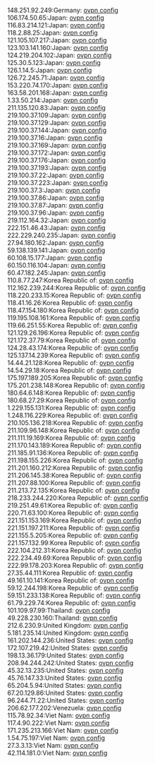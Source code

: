 148.251.92.249:Germany: [ovpn config](vpn/148_251_92_249.ovpn)  
106.174.50.65:Japan: [ovpn config](vpn/106_174_50_65.ovpn)  
116.83.214.121:Japan: [ovpn config](vpn/116_83_214_121.ovpn)  
118.2.88.25:Japan: [ovpn config](vpn/118_2_88_25.ovpn)  
121.105.107.217:Japan: [ovpn config](vpn/121_105_107_217.ovpn)  
123.103.141.160:Japan: [ovpn config](vpn/123_103_141_160.ovpn)  
124.219.204.102:Japan: [ovpn config](vpn/124_219_204_102.ovpn)  
125.30.5.123:Japan: [ovpn config](vpn/125_30_5_123.ovpn)  
126.1.14.5:Japan: [ovpn config](vpn/126_1_14_5.ovpn)  
126.72.245.71:Japan: [ovpn config](vpn/126_72_245_71.ovpn)  
153.220.74.170:Japan: [ovpn config](vpn/153_220_74_170.ovpn)  
163.58.201.168:Japan: [ovpn config](vpn/163_58_201_168.ovpn)  
1.33.50.214:Japan: [ovpn config](vpn/1_33_50_214.ovpn)  
211.135.120.83:Japan: [ovpn config](vpn/211_135_120_83.ovpn)  
219.100.37.109:Japan: [ovpn config](vpn/219_100_37_109.ovpn)  
219.100.37.129:Japan: [ovpn config](vpn/219_100_37_129.ovpn)  
219.100.37.144:Japan: [ovpn config](vpn/219_100_37_144.ovpn)  
219.100.37.16:Japan: [ovpn config](vpn/219_100_37_16.ovpn)  
219.100.37.169:Japan: [ovpn config](vpn/219_100_37_169.ovpn)  
219.100.37.172:Japan: [ovpn config](vpn/219_100_37_172.ovpn)  
219.100.37.176:Japan: [ovpn config](vpn/219_100_37_176.ovpn)  
219.100.37.193:Japan: [ovpn config](vpn/219_100_37_193.ovpn)  
219.100.37.22:Japan: [ovpn config](vpn/219_100_37_22.ovpn)  
219.100.37.223:Japan: [ovpn config](vpn/219_100_37_223.ovpn)  
219.100.37.3:Japan: [ovpn config](vpn/219_100_37_3.ovpn)  
219.100.37.86:Japan: [ovpn config](vpn/219_100_37_86.ovpn)  
219.100.37.87:Japan: [ovpn config](vpn/219_100_37_87.ovpn)  
219.100.37.96:Japan: [ovpn config](vpn/219_100_37_96.ovpn)  
219.112.164.32:Japan: [ovpn config](vpn/219_112_164_32.ovpn)  
222.151.46.43:Japan: [ovpn config](vpn/222_151_46_43.ovpn)  
222.229.240.235:Japan: [ovpn config](vpn/222_229_240_235.ovpn)  
27.94.180.162:Japan: [ovpn config](vpn/27_94_180_162.ovpn)  
59.138.139.141:Japan: [ovpn config](vpn/59_138_139_141.ovpn)  
60.108.15.177:Japan: [ovpn config](vpn/60_108_15_177.ovpn)  
60.150.116.104:Japan: [ovpn config](vpn/60_150_116_104.ovpn)  
60.47.182.245:Japan: [ovpn config](vpn/60_47_182_245.ovpn)  
110.8.77.247:Korea Republic of: [ovpn config](vpn/110_8_77_247.ovpn)  
112.162.239.244:Korea Republic of: [ovpn config](vpn/112_162_239_244.ovpn)  
118.220.233.15:Korea Republic of: [ovpn config](vpn/118_220_233_15.ovpn)  
118.41.16.26:Korea Republic of: [ovpn config](vpn/118_41_16_26.ovpn)  
118.47.154.180:Korea Republic of: [ovpn config](vpn/118_47_154_180.ovpn)  
119.195.108.161:Korea Republic of: [ovpn config](vpn/119_195_108_161.ovpn)  
119.66.251.55:Korea Republic of: [ovpn config](vpn/119_66_251_55.ovpn)  
121.129.26.196:Korea Republic of: [ovpn config](vpn/121_129_26_196.ovpn)  
121.172.37.79:Korea Republic of: [ovpn config](vpn/121_172_37_79.ovpn)  
124.28.43.174:Korea Republic of: [ovpn config](vpn/124_28_43_174.ovpn)  
125.137.14.239:Korea Republic of: [ovpn config](vpn/125_137_14_239.ovpn)  
14.44.21.128:Korea Republic of: [ovpn config](vpn/14_44_21_128.ovpn)  
14.54.29.18:Korea Republic of: [ovpn config](vpn/14_54_29_18.ovpn)  
175.197.189.205:Korea Republic of: [ovpn config](vpn/175_197_189_205.ovpn)  
175.201.238.148:Korea Republic of: [ovpn config](vpn/175_201_238_148.ovpn)  
180.64.6.148:Korea Republic of: [ovpn config](vpn/180_64_6_148.ovpn)  
180.68.27.29:Korea Republic of: [ovpn config](vpn/180_68_27_29.ovpn)  
1.229.155.131:Korea Republic of: [ovpn config](vpn/1_229_155_131.ovpn)  
1.248.116.229:Korea Republic of: [ovpn config](vpn/1_248_116_229.ovpn)  
210.105.136.218:Korea Republic of: [ovpn config](vpn/210_105_136_218.ovpn)  
211.109.96.148:Korea Republic of: [ovpn config](vpn/211_109_96_148.ovpn)  
211.111.19.169:Korea Republic of: [ovpn config](vpn/211_111_19_169.ovpn)  
211.170.143.189:Korea Republic of: [ovpn config](vpn/211_170_143_189.ovpn)  
211.185.91.136:Korea Republic of: [ovpn config](vpn/211_185_91_136.ovpn)  
211.198.155.226:Korea Republic of: [ovpn config](vpn/211_198_155_226.ovpn)  
211.201.160.212:Korea Republic of: [ovpn config](vpn/211_201_160_212.ovpn)  
211.206.145.38:Korea Republic of: [ovpn config](vpn/211_206_145_38.ovpn)  
211.207.88.100:Korea Republic of: [ovpn config](vpn/211_207_88_100.ovpn)  
211.213.72.135:Korea Republic of: [ovpn config](vpn/211_213_72_135.ovpn)  
218.233.244.220:Korea Republic of: [ovpn config](vpn/218_233_244_220.ovpn)  
219.251.49.61:Korea Republic of: [ovpn config](vpn/219_251_49_61.ovpn)  
220.71.63.100:Korea Republic of: [ovpn config](vpn/220_71_63_100.ovpn)  
221.151.153.169:Korea Republic of: [ovpn config](vpn/221_151_153_169.ovpn)  
221.151.197.211:Korea Republic of: [ovpn config](vpn/221_151_197_211.ovpn)  
221.155.5.205:Korea Republic of: [ovpn config](vpn/221_155_5_205.ovpn)  
221.157.132.99:Korea Republic of: [ovpn config](vpn/221_157_132_99.ovpn)  
222.104.212.31:Korea Republic of: [ovpn config](vpn/222_104_212_31.ovpn)  
222.234.49.69:Korea Republic of: [ovpn config](vpn/222_234_49_69.ovpn)  
222.99.178.203:Korea Republic of: [ovpn config](vpn/222_99_178_203.ovpn)  
27.35.44.111:Korea Republic of: [ovpn config](vpn/27_35_44_111.ovpn)  
49.161.10.141:Korea Republic of: [ovpn config](vpn/49_161_10_141.ovpn)  
59.12.244.198:Korea Republic of: [ovpn config](vpn/59_12_244_198.ovpn)  
59.151.233.138:Korea Republic of: [ovpn config](vpn/59_151_233_138.ovpn)  
61.79.229.74:Korea Republic of: [ovpn config](vpn/61_79_229_74.ovpn)  
101.109.97.99:Thailand: [ovpn config](vpn/101_109_97_99.ovpn)  
49.228.230.160:Thailand: [ovpn config](vpn/49_228_230_160.ovpn)  
212.6.230.9:United Kingdom: [ovpn config](vpn/212_6_230_9.ovpn)  
5.181.235.14:United Kingdom: [ovpn config](vpn/5_181_235_14.ovpn)  
161.202.144.236:United States: [ovpn config](vpn/161_202_144_236.ovpn)  
172.107.219.42:United States: [ovpn config](vpn/172_107_219_42.ovpn)  
198.13.36.179:United States: [ovpn config](vpn/198_13_36_179.ovpn)  
208.94.244.242:United States: [ovpn config](vpn/208_94_244_242.ovpn)  
45.32.13.235:United States: [ovpn config](vpn/45_32_13_235.ovpn)  
45.76.147.33:United States: [ovpn config](vpn/45_76_147_33.ovpn)  
65.204.5.94:United States: [ovpn config](vpn/65_204_5_94.ovpn)  
67.20.129.86:United States: [ovpn config](vpn/67_20_129_86.ovpn)  
96.244.71.22:United States: [ovpn config](vpn/96_244_71_22.ovpn)  
206.62.177.202:Venezuela: [ovpn config](vpn/206_62_177_202.ovpn)  
115.78.92.34:Viet Nam: [ovpn config](vpn/115_78_92_34.ovpn)  
117.4.90.222:Viet Nam: [ovpn config](vpn/117_4_90_222.ovpn)  
171.235.213.166:Viet Nam: [ovpn config](vpn/171_235_213_166.ovpn)  
1.54.75.197:Viet Nam: [ovpn config](vpn/1_54_75_197.ovpn)  
27.3.3.13:Viet Nam: [ovpn config](vpn/27_3_3_13.ovpn)  
42.114.181.0:Viet Nam: [ovpn config](vpn/42_114_181_0.ovpn)  
